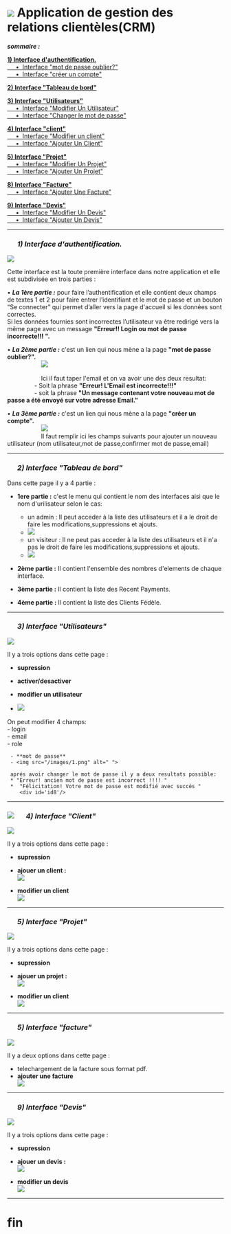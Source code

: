 # <img src="/images/0220514_214153.png" alt=" "> Application de gestion des relations clientèles(CRM)

***sommaire :*** 

[**1) Interface d'authentification.** ](#id1)  
 [&nbsp; &nbsp; &nbsp;•&nbsp; Interface "mot de passe oublier?"  ](#id2)   
 [&nbsp; &nbsp; &nbsp;•&nbsp; Interface "créer un compte"  ](#id3)  
 
 [**2) Interface "Tableau de bord"**  ](#id4)
 
 [**3) Interface "Utilisateurs"**  ](#id5)  
  [     &nbsp; &nbsp; &nbsp;•&nbsp; Interface "Modifier Un Utilisateur"  ](#id6)  
   [    &nbsp; &nbsp; &nbsp;•&nbsp; Interface "Changer le mot de passe"  ](#id7)  
       
 [**4) Interface "client"**  ](#id8)  
  [    &nbsp; &nbsp; &nbsp;•&nbsp; Interface "Modifier un client"  ](#id9)  
  [    &nbsp; &nbsp; &nbsp;•&nbsp; Interface "Ajouter Un Client"  ](#id10)  
      
 [**5) Interface "Projet"**  ](#id11)  
 [     &nbsp; &nbsp; &nbsp;•&nbsp; Interface "Modifier Un Projet"   ](#id12)  
 [     &nbsp; &nbsp; &nbsp;•&nbsp; Interface "Ajouter Un Projet"  ](#id13)  
      
[**8) Interface "Facture"**  ](#i14)  
 [     &nbsp; &nbsp; &nbsp;•&nbsp; Interface "Ajouter Une Facture" ](#id15)  
      
 [**9) Interface "Devis"**  ](#id16)  
   [ &nbsp; &nbsp; &nbsp;•&nbsp; Interface "Modifier Un Devis" ](#id17)  
   [   &nbsp; &nbsp; &nbsp;•&nbsp; Interface "Ajouter Un Devis"  ](#id18)  
      <div id='id1'/>  
**************************************************************************************************   
### &nbsp; &nbsp; &nbsp; ***1) Interface d'authentification.***  
<img src="/images/user2.png" alt=" "> 

Cette interface est la toute première interface dans notre application et elle est subdivisée en trois parties :  

•&nbsp;***La 1ère partie :***   pour faire l’authentification et elle contient deux champs de textes 1 et 2 pour faire entrer l’identifiant et le mot de passe et un bouton “Se connecter” qui permet d’aller vers la page d'accueil si les données sont correctes.  
Si les données fournies sont incorrectes l’utilisateur va être redirigé vers la même page avec un message **"Erreur!! Login ou mot de passe incorrecte!!! ".**   
     <div id='id2'/>
     
     
•&nbsp;***La 2ème partie :*** c'est un lien qui nous mène a la page **"mot de passe oublier?".**    
 &nbsp; &nbsp; &nbsp;&nbsp; &nbsp; &nbsp;&nbsp; &nbsp; &nbsp;&nbsp; &nbsp; &nbsp;<img src="/images/1.png" alt=" ">  
 
  &nbsp; &nbsp; &nbsp;&nbsp; &nbsp; &nbsp;&nbsp; &nbsp; &nbsp;&nbsp; &nbsp; &nbsp;Ici il faut taper l'email et on va avoir une des deux resultat:  
   &nbsp; &nbsp; &nbsp;&nbsp; &nbsp; &nbsp;&nbsp; &nbsp; &nbsp;&nbsp;- Soit la phrase **"Erreur! L'Email est incorrecte!!!"**  
    &nbsp; &nbsp; &nbsp;&nbsp; &nbsp; &nbsp;&nbsp; &nbsp; &nbsp;&nbsp;- soit la phrase **"Un message contenant votre nouveau mot de passe a été envoyé sur votre adresse Email."**  
     <div id='id3'/>  
     
     
•&nbsp;***La 3ème partie :*** c'est un lien qui nous mène a la page **"créer un compte".**  
&nbsp; &nbsp; &nbsp;&nbsp; &nbsp; &nbsp;&nbsp; &nbsp; &nbsp;&nbsp; &nbsp; &nbsp;<img src="/images/1.png" alt=" ">  
 &nbsp; &nbsp; &nbsp;&nbsp; &nbsp; &nbsp;&nbsp; &nbsp; &nbsp;&nbsp; &nbsp; &nbsp;Il faut remplir ici les champs suivants pour ajouter un nouveau utilisateur (nom utilisateur,mot de passe,confirmer mot de passe,email)
        <div id='id4'/>  
**************************************************************************************************   
### &nbsp; &nbsp; &nbsp; ***2) Interface "Tableau de bord"***   
 Dans cette page il y a 4 partie :  
 
 - **1ere partie :** c'est le menu qui contient le nom des interfaces aisi que le nom d'urilisateur selon le cas:  
   - un admin : Il peut acceder à la liste des utilisateurs et il a le droit de faire les modifications,suppressions et ajouts.   
   - <img src="/images/1.png" alt=" ">  
   - un visiteur : Il ne peut pas acceder à la liste des utilisateurs et il n'a pas le droit de faire les modifications,suppressions et ajouts.  
   - <img src="/images/1.png" alt=" ">  
 
 
 - **2ème partie :** Il contient l'ensemble des nombres d'elements de chaque interface.   
 
 - **3ème partie :**  Il contient la liste des Recent Payments.   

 - **4ème partie :** Il contient la liste des Clients Fédèle. 
        <div id='id5'/>  
**************************************************************************************************   
### &nbsp; &nbsp; &nbsp; ***3) Interface "Utilisateurs"***   
<img src="/images/1.png" alt=" ">  

Il y a trois options dans cette page : 
- **supression**  

- **activer/desactiver**  
        <div id='id6'/>  
        
- **modifier un utilisateur**   
- <img src="/images/1.png" alt=" ">   
 On peut modifier 4 champs:  
     - login  
     - email  
     - role  
     <div id='id7'/>
     
     - **mot de passe**  
     - <img src="/images/1.png" alt=" ">
     
     aprés avoir changer le mot de passe il y a deux resultats possible:  
     * "Erreur! ancien mot de passe est incorrect !!!! "  
     *  "Félicitation! Votre mot de passe est modifié avec succés "   
        <div id='id8'/>  
**************************************************************************************************    
### <img src="/images/clent1.png" alt=" "> &nbsp; &nbsp; &nbsp; ***4) Interface "Client"***  
<img src="/images/1.png" alt=" ">   

Il y a trois options dans cette page :  
- **supression**  
        <div id='id9'/>
        
- **ajouer un client :**    
        <img src="/images/1.png" alt=" ">  
        <div id='id10'/>
        
- **modifier un client**     
         <img src="/images/1.png" alt=" ">   
        <div id='id11'/>  
**************************************************************************************************   
### &nbsp; &nbsp; &nbsp; ***5) Interface "Projet"***  
<img src="/images/1.png" alt=" ">   

Il y a trois options dans cette page :  
- **supression**  
        <div id='id12'/> 
        
- **ajouer un projet :**    
        <img src="/images/1.png" alt=" ">  
         <div id='id13'/>
         
- **modifier un client**    
         <img src="/images/1.png" alt=" ">   
        <div id='id14'/>  
**************************************************************************************************   
### &nbsp; &nbsp; &nbsp; ***5) Interface "facture"***  
<img src="/images/1.png" alt=" "> 

Il y a deux options dans cette page :  
- telechargement de la facture sous format pdf.   
        <div id='id15'/>  
- **ajouter une facture**  
        <img src="/images/1.png" alt=" ">   
        <div id='id16'/>  
**************************************************************************************************   
### &nbsp; &nbsp; &nbsp; ***9) Interface "Devis"***  
<img src="/images/1.png" alt=" ">  


Il y a trois options dans cette page :  
- **supression**  
        <div id='id17'/> 
        
- **ajouer un devis :**    
        <img src="/images/1.png" alt=" ">  
         <div id='id18'/>
         
- **modifier un devis**    
         <img src="/images/1.png" alt=" ">   
****************************************************************************************************
 # fin
